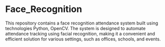 # Face_Recognition
This repository contains a face recognition attendance system built using technologies  Python, OpenCV. The system is designed to automate attendance tracking using facial recognition, making it a convenient and efficient solution for various settings, such as offices, schools, and events.
